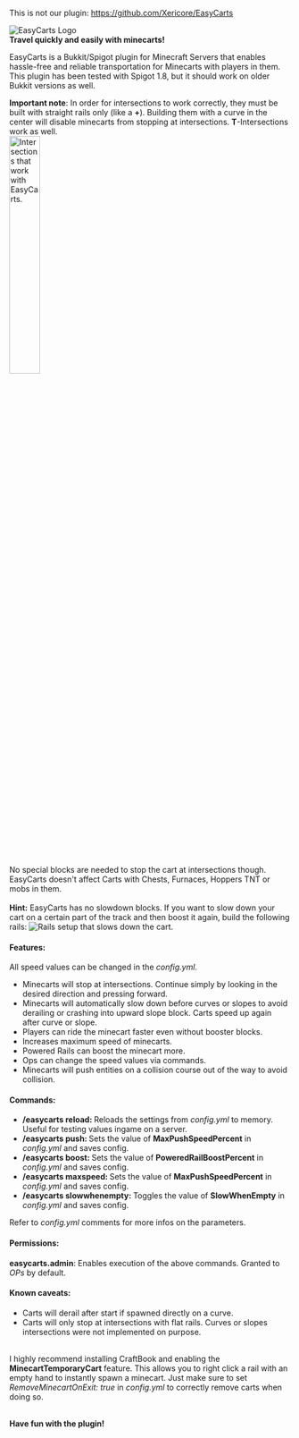 This is not our plugin:
https://github.com/Xericore/EasyCarts



<img src="http://www.petricevic.net/wp-content/uploads/2015/05/EasyCarts_Logo_V2.png" alt="EasyCarts Logo">
<br><b>Travel quickly and easily with minecarts!</b>

<p>
EasyCarts is a Bukkit/Spigot plugin for Minecraft Servers that enables hassle-free and reliable 
transportation for Minecarts with players in them. 
This plugin has been tested with Spigot 1.8, but it should work on older Bukkit versions as well. 
</p>
<b>Important note</b>: In order for intersections to work correctly, they must be built with straight rails only (like a <b>+</b>). Building them with a curve in the center will disable minecarts from stopping at intersections. <b>T</b>-Intersections work as well.
<br>
<img src="http://kratanien.com/wp-content/uploads/2015/02/easycarts_intersections.png" alt="Intersections that work with EasyCarts." width="33%" height="33%" />
<br>
<br>No special blocks are needed to stop the cart at intersections though.
<br>EasyCarts doesn't affect Carts with Chests, Furnaces, Hoppers TNT or mobs in them.
<br>
<br><b>Hint:</b> EasyCarts has no slowdown blocks. If you want to slow down your cart on a certain part of the track and then boost it again, build the following rails:
<img src="http://kratanien.com/wp-content/uploads/2015/02/slowrails.png" alt="Rails setup that slows down the cart." />

<h4>Features:</h4>
All speed values can be changed in the <i>config.yml</i>.
<ul>
  <li>Minecarts will stop at intersections. Continue simply by looking in the desired direction and pressing forward.</li>
  <li>Minecarts will automatically slow down before curves or slopes to avoid derailing or crashing into upward slope block. Carts speed up again after curve or slope.</li>
  <li>Players can ride the minecart faster even without booster blocks.</li>
  <li>Increases maximum speed of minecarts.</li>
  <li>Powered Rails can boost the minecart more.</li>
  <li>Ops can change the speed values via commands.</li>
  <li>Minecarts will push entities on a collision course out of the way to avoid collision.</li>
</ul>

<h4>Commands:</h4>
<ul>
  <li><b>/easycarts reload: </b>Reloads the settings from <i>config.yml</i> to memory. Useful for testing values ingame on a server.</li> 
  <li><b>/easycarts push: </b>Sets the value of <b>MaxPushSpeedPercent</b> in <i>config.yml</i> and saves config.</li>
  <li><b>/easycarts boost: </b>Sets the value of <b>PoweredRailBoostPercent</b> in <i>config.yml</i> and saves config.</li>
  <li><b>/easycarts maxspeed: </b>Sets the value of <b>MaxPushSpeedPercent</b> in <i>config.yml</i> and saves config.</li>
  <li><b>/easycarts slowwhenempty: </b>Toggles the value of <b>SlowWhenEmpty</b> in <i>config.yml</i> and saves config.</li>
</ul>
Refer to <i>config.yml</i> comments for more infos on the parameters.

<h4>Permissions:</h4>
<b>easycarts.admin</b>: Enables execution of the above commands. Granted to <i>OPs</i> by default. 

<h4>Known caveats:</h4>
<ul>
  <li>Carts will derail after start if spawned directly on a curve.</li>
  <li>Carts will only stop at intersections with flat rails. Curves or slopes intersections were not implemented on purpose.</li>
</ul>

<br>
I highly recommend installing CraftBook and enabling the <b>MinecartTemporaryCart</b> feature. This allows you to right click a rail with an empty hand to instantly spawn a minecart. Just make sure to set <i>RemoveMinecartOnExit: true</i> in <i>config.yml</i> to correctly remove carts when doing so.
<br>

<br><b>Have fun with the plugin!</b>
